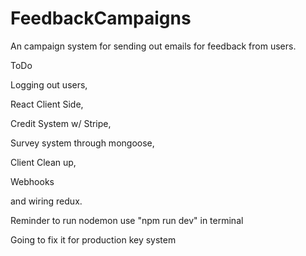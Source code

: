 # FeedbackCampaigns
An campaign system for sending out emails for feedback from users. 

ToDo

Logging out users,

React Client Side, 

Credit System w/ Stripe,

Survey system through mongoose,

Client Clean up,

Webhooks 

and wiring redux.

Reminder to run nodemon use "npm run dev" in terminal


Going to fix it for production key system 